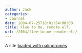 ```yaml
---
author: Jack
categories:
- Journal
date: 2004-07-25T18:01:54+00:00
title: Flee to me, remote elf.
url: /2004/flee-to-me-remote-elf/
---
```


A site [loaded with palindromes][1]

 [1]: http://www.palindromes.org/